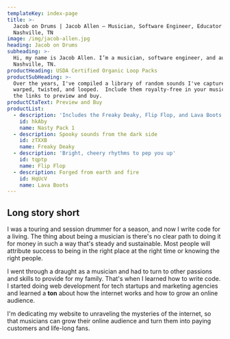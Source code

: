 ```yaml
---
templateKey: index-page
title: >-
  Jacob on Drums | Jacob Allen — Musician, Software Engineer, Educator from
  Nashville, TN
image: /img/jacob-allen.jpg
heading: Jacob on Drums
subheading: >-
  Hi, my name is Jacob Allen. I’m a musician, software engineer, and author from
  Nashville, TN.
productHeading: USDA Certified Organic Loop Packs
productSubHeading: >-
  Over the years, I've compiled a library of random sounds I've captured,
  warped, twisted, and looped.  Include them royalty-free in your music.  Click
  the links to preview and buy.
productCtaText: Preview and Buy
productList:
  - description: 'Includes the Freaky Deaky, Flip Flop, and Lava Boots loop packs.'
    id: hkAby
    name: Nasty Pack 1
  - description: Spooky sounds from the dark side
    id: zTXXB
    name: Freaky Deaky
  - description: 'Bright, cheery rhythms to pep you up'
    id: tqptp
    name: Flip Flop
  - description: Forged from earth and fire
    id: HqUcV
    name: Lava Boots
---
```


## Long story short

I was a touring and session drummer for a season, and now I write code for a living. The thing about being a musician is there's no clear path to doing it for money in such a way that's steady and sustainable. Most people will attribute success to being in the right place at the right time or knowing the right people.

I went through a draught as a musician and had to turn to other passions and skills to provide for my family. That's when I learned how to write code. I started doing web development for tech startups and marketing agencies and learned a **ton** about how the internet works and how to grow an online audience.

I'm dedicating my website to unraveling the mysteries of the internet, so that musicians can grow their online audience and turn them into paying customers and life-long fans.

